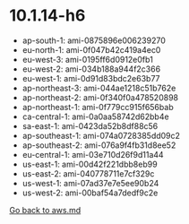 
 # 10.1.14-h6
- ap-south-1: ami-0875896e006239270
- eu-north-1: ami-0f047b42c419a4ec0
- eu-west-3: ami-0195ff6d0912e0fb1
- eu-west-2: ami-034b188a944f2c366
- eu-west-1: ami-0d91d83bdc2e63b77
- ap-northeast-3: ami-044ae1218c51b762e
- ap-northeast-2: ami-0f340f0a478520898
- ap-northeast-1: ami-0f779cc915f656bab
- ca-central-1: ami-0a0aa58742d62bb4e
- sa-east-1: ami-0423da52b8df88c56
- ap-southeast-1: ami-074a0728385dd09c2
- ap-southeast-2: ami-076a9f4fb31d8ee52
- eu-central-1: ami-03e710d26f9d11a44
- us-east-1: ami-00d42f221dbb8eb99
- us-east-2: ami-040778711e7cf329c
- us-west-1: ami-07ad37e7e5ee90b24
- us-west-2: ami-00baf54a7dedf9c2e

[Go back to aws.md](../../aws.md) 
